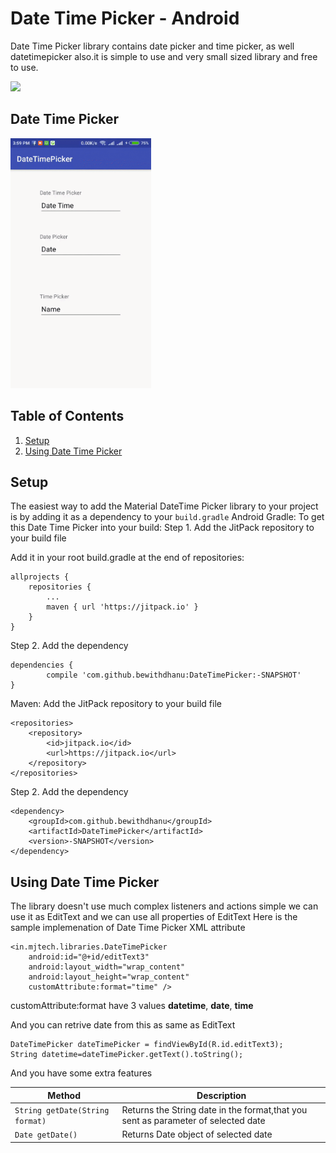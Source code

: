 # Date Time Picker - Android

Date Time Picker library contains date picker and time picker, as well datetimepicker also.it is simple to use and very small sized library and free to use.

[![](https://jitpack.io/v/bewithdhanu/DateTimePicker.svg)](https://jitpack.io/#bewithdhanu/DateTimePicker)

Date Time Picker 
---- 
<img src="https://github.com/bewithdhanu/Date-Time-Picker/blob/master/ezgif-4-1af16ccb05.gif" data-canonical-src="https://github.com/bewithdhanu/Date-Time-Picker/blob/master/ezgif-4-1af16ccb05.gif" height="400" />

## Table of Contents
1. [Setup](#setup)
2. [Using Date Time Picker](#using-date-time-picker)


## Setup
 The easiest way to add the Material DateTime Picker library to your project is by adding it as a dependency to your `build.gradle`
Android Gradle:
To get this Date Time Picker into your build:
Step 1. Add the JitPack repository to your build file

Add it in your root build.gradle at the end of repositories:

	allprojects {
		repositories {
			...
			maven { url 'https://jitpack.io' }
		}
	}
Step 2. Add the dependency

	dependencies {
	        compile 'com.github.bewithdhanu:DateTimePicker:-SNAPSHOT'
	}
  
  Maven:
Add the JitPack repository to your build file

	<repositories>
		<repository>
		    <id>jitpack.io</id>
		    <url>https://jitpack.io</url>
		</repository>
	</repositories>
Step 2. Add the dependency

	<dependency>
	    <groupId>com.github.bewithdhanu</groupId>
	    <artifactId>DateTimePicker</artifactId>
	    <version>-SNAPSHOT</version>
	</dependency>


## Using Date Time Picker
The library doesn't use much complex listeners and actions simple we can use it as EditText and we can use all properties of EditText
Here is the sample implemenation of Date Time Picker XML attribute
```
<in.mjtech.libraries.DateTimePicker
    android:id="@+id/editText3"
    android:layout_width="wrap_content"
    android:layout_height="wrap_content"
    customAttribute:format="time" />
```
customAttribute:format have 3 values **datetime**, **date**, **time**

And you can retrive date from this as same as EditText 
```
DateTimePicker dateTimePicker = findViewById(R.id.editText3);
String datetime=dateTimePicker.getText().toString();
```
And you have some extra features

| Method | Description |
| --- | --- |
| `String getDate(String format)` | Returns the String date in the format,that you sent as parameter of selected date |
| `Date getDate()` | Returns Date object of selected date |
